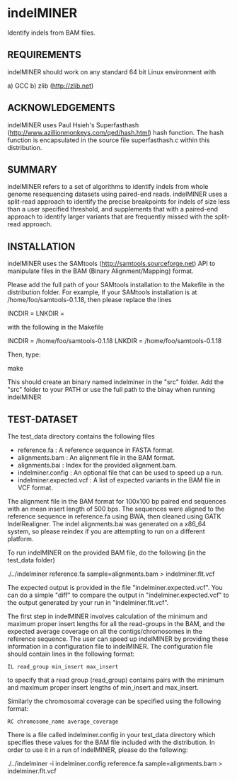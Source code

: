 indelMINER
==========

Identify indels from BAM files.

## REQUIREMENTS
indelMINER should work on any standard 64 bit Linux environment with 

a) GCC
b) zlib (http://zlib.net)

## ACKNOWLEDGEMENTS
indelMINER uses Paul Hsieh's Superfasthash (http://www.azillionmonkeys.com/qed/hash.html) hash function. The hash function is encapsulated in the source file superfasthash.c within this distribution.

## SUMMARY
indelMINER refers to a set of algorithms to identify indels from whole genome 
resequencing datasets using paired-end reads. indelMINER uses a split-read 
approach to identify the precise breakpoints for indels of size less than a user
specified threshold, and supplements that with a paired-end approach to identify 
larger variants that are frequently missed with the split-read approach. 

## INSTALLATION
indelMINER uses the SAMtools (http://samtools.sourceforge.net) API to 
manipulate files in the BAM (Binary Alignment/Mapping) format. 

Please add the full path of your SAMtools installation to the Makefile in the 
distribution folder. For example, If your SAMtools installation is at 
/home/foo/samtools-0.1.18, then please replace the lines

INCDIR = 
LNKDIR = 

with the following in the Makefile

INCDIR = /home/foo/samtools-0.1.18
LNKDIR = /home/foo/samtools-0.1.18

Then, type:

make 

This should create an binary named indelminer in the "src" folder. Add the "src"
folder to your PATH or use the full path to the binay when running indelMINER

## TEST-DATASET
The test\_data directory contains the following files

- reference.fa : A reference sequence in FASTA format.
- alignments.bam : An alignment file in the BAM format.
- alignments.bai : Index for the provided alignment.bam.
- indelminer.config : An optional file that can be used to speed up a run.
- indelminer.expected.vcf : A list of expected variants in the BAM file in VCF format.

The alignment file in the BAM format for 100x100 bp paired end sequences with 
an mean insert length of 500 bps. The sequences were aligned to the reference 
sequence in reference.fa using BWA, then cleaned using GATK IndelRealigner. The 
indel alignments.bai was generated on a x86\_64 system, so please reindex if 
you are attempting to run on a different platform.

To run indelMINER on the provided BAM file, do the following (in the test\_data
folder)

./../indelminer reference.fa sample=alignments.bam > indelminer.flt.vcf


The expected output is provided in the file "indelminer.expected.vcf".  You can 
do a simple "diff" to compare the output in "indelminer.expected.vcf" to the 
output generated by your run in "indelminer.flt.vcf".

The first step in indelMINER involves calculation of the minimum and maximum
proper insert lengths for all the read-groups in the BAM, and the expected
average coverage on all the contigs/chromosomes in the reference sequence. The
user can speed up indelMINER by providing these information in a configuration
file to indelMINER. The configuration file should contain lines in the following
format:

```
IL read_group min_insert max_insert
```

to specify that a read group (read\_group) contains pairs with the minimum and
maximum proper insert lengths of min\_insert and max\_insert.

Similarly the chromosomal coverage can be specified using the following format:

```
RC chromosome_name average_coverage
```

There is a file called indelminer.config in your test\_data directory which
specifies these values for the BAM file included with the distribution. In order
to use it in a run of indelMINER, please do the following:

./../indelminer -i indelminer.config reference.fa sample=alignments.bam > indelminer.flt.vcf


